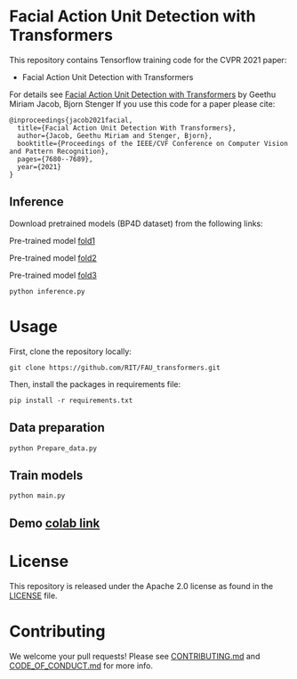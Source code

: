 # Facial Action Unit Detection with Transformers
 
This repository contains Tensorflow training code for the CVPR 2021 paper:
* Facial Action Unit Detection with Transformers
 
 
For details see [Facial Action Unit Detection with Transformers](https://openaccess.thecvf.com/content/CVPR2021/papers/Jacob_Facial_Action_Unit_Detection_With_Transformers_CVPR_2021_paper.pdf) by Geethu Miriam Jacob, Bjorn Stenger 
If you use this code for a paper please cite:
 
```
@inproceedings{jacob2021facial,
  title={Facial Action Unit Detection With Transformers},
  author={Jacob, Geethu Miriam and Stenger, Bjorn},
  booktitle={Proceedings of the IEEE/CVF Conference on Computer Vision and Pattern Recognition},
  pages={7680--7689},
  year={2021}
}
```
 
## Inference
Download pretrained models (BP4D dataset) from the following links:

Pre-trained model [fold1](https://drive.google.com/file/d/1Wk9e78TVXMF0aQ4b4c0SovIJoJOMgHL5/view?usp=sharing)

Pre-trained model [fold2](https://drive.google.com/file/d/1-uwkTp0WS-C-yRFBrm9sPl9WROAWaGUv/view?usp=sharing)

Pre-trained model [fold3](https://drive.google.com/file/d/1p7hlZ3sxhbKoZjcACPVTeago1CESLZQ_/view?usp=sharing)

```
python inference.py
```

# Usage
 
First, clone the repository locally:
```
git clone https://github.com/RIT/FAU_transformers.git
```
Then, install the packages in requirements file:
 
```
pip install -r requirements.txt
```
 
## Data preparation
 
 ```
python Prepare_data.py
```

## Train models
 
```
python main.py
```
 
## Demo [colab link](https://colab.research.google.com/drive/12_kQqOMPko8g5AbdjKs15lmlZQf1dwby?usp=sharing)
 
# License
This repository is released under the Apache 2.0 license as found in the [LICENSE](LICENSE) file.
 
# Contributing
We welcome your pull requests! Please see [CONTRIBUTING.md](.github/CONTRIBUTING.md) and [CODE_OF_CONDUCT.md](.github/CODE_OF_CONDUCT.md) for more info.
